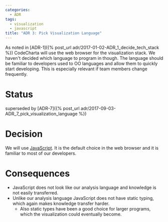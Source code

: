 ```yaml
---
categories:
  - ADR
tags:
  - visualization
  - javascript
title: "ADR 3: Pick Visualization Language"
---
```


As noted in [ADR-1]({% post_url adr/2017-01-02-ADR_1_decide_tech_stack %}) CodeCharta will use the web browser for the visualization stack.
We haven't decided which language to program in though. The language should be familiar to developers used to OO languages
and allow them to quickly start developing. This is especially relevant if team members change frequently.

# Status

superseded by [ADR-7]({% post_url adr/2017-09-03-ADR_7_pick_visualization_language %})

# Decision

We will use [JavaScript](https://developer.mozilla.org/de/docs/Web/JavaScript). It is the default choice in the web browser and it is familiar to most of our developers.

# Consequences

- JavaScript does not look like our analysis language and knowledge is not easily transferred.
- Unlike our analysis language JavaScript does not have static typing, which again makes knowledge transfer harder.
  - Also static types have been a good choice for larger programs, which the visualization could eventually become.
